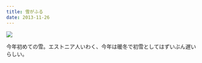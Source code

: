 ```yaml
---
title: 雪がふる
date: 2013-11-26
---
```


![](https://farm1.staticflickr.com/617/20897915988_bd3043bb08_b.jpg)


今年初めての雪。エストニア人いわく、今年は暖冬で初雪としてはずいぶん遅いらしい。
